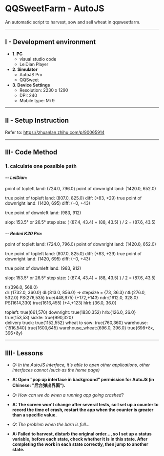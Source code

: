 # QQSweetFarm - AutoJS

An automatic script to harvest, sow and sell wheat in qqsweetfarm.

---------------------------------
I - Development environment
---------------------------------

- **1. PC**   
  - visual studio code
  - LeiDian Player
- **2. Simulator**
  - AutoJS Pro
  - QQSweet
- **3. Device Settings**
  - Resolution: 2230 x 1290
  - DPI: 240
  - Mobile type: Mi 9

---------------------------------
II - Setup Instruction 
---------------------------------

Refer to: https://zhuanlan.zhihu.com/p/90065914

---------------------------------
III- Code Method
---------------------------------

### 1. calculate one possible path
#### ***-- LeiDian:***
point of topleft land: (724.0, 796.0)
point of downright land: (1420.0, 652.0)

true point of topleft land: (807.0, 825.0)  diff: (+83, +29)
true point of downright land: (1420, 695)   diff: (+0, +43)

true point of downleft land: (983, 912)

slop: 153.5° or 26.5°
step size: ( (87.4, 43.4) + (88, 43.5) ) / 2 = (87.6, 43.5)

#### ***-- Redmi K20 Pro:***
point of topleft land: (724.0, 796.0)
point of downright land: (1420.0, 652.0)

true point of topleft land: (807.0, 825.0)  diff: (+83, +29)
true point of downright land: (1420, 695)   diff: (+0, +43)

true point of downleft land: (983, 912)

slop: 153.5° or 26.5°
step size: ( (87.4, 43.4) + (88, 43.5) ) / 2 = (87.6, 43.5)

tl:{396.0, 568.0}   
dr:{1732.0, 360.0}
dl:{813.0, 856.0}   => stepsize = {73, 36.3}
ntl:{276.0, 532.0}  PS(276,535)   true(448,675)   (+172,+143)
ndr:{1612.0, 328.0} PS(1614,330)  true(1616,455)  (+4,+123)
hlrb:{36.0, 36.0}

topleft:                          true(661,570)
downright:                        true(1830,352)
hrb:{126.0, 26.0}                 true(153,53)
sickle:                           true{990,320}    
delivery truck:                   true{1152,552}
wheat to sow:                     true{760,360}
warehouse:{1516,540}              true{1600,645}
warehouse_wheat:{696.0, 396.0}    true{698+δx, 396+δy}

---------------------------------
IIII- Lessons
---------------------------------

- *Q: In the AutoJS interface, it's able to open other applications, other interfaces cannot (such as the home page)*
- **A: Open "pop up interface in background" permission for AutoJS (in Chinese: "后台弹出界面").**

- *Q: How can we do when a running app going crashed?*
- **A: The screen won't change after several tests, so I set up a counter to record the time of crash, restart the app when the counter is greater than a specific value.**

- *Q: The problem when the barn is full...*
- **A: Failed to harvest, disturb the original order..., so I set up a status variable, before each state, check whether it is in this state. After completing the work in each state correctly, then jump to another state.**
